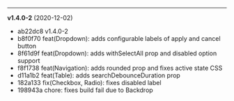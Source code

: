 
-------------------
 **v1.4.0-2**  (2020-12-02) 

* ab22dc8 v1.4.0-2
* b8f0f70 feat(Dropdown): adds configurable labels of apply and cancel button
* 8f61d9f feat(Dropdown): adds withSelectAll prop and disabled option support
* f8f1738 feat(Navigation): adds rounded prop and fixes active state CSS
* d11a1b2 feat(Table): adds searchDebounceDuration prop
* 182a133 fix(Checkbox, Radio): fixes disabled label
* 198943a chore: fixes build fail due to Backdrop

